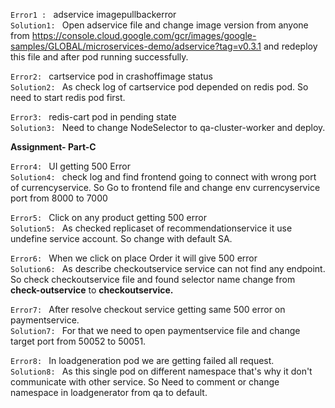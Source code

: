 `Error1 : `  adservice imagepullbackerror <br />
`Solution1: ` Open adservice file and change image version from anyone from https://console.cloud.google.com/gcr/images/google-samples/GLOBAL/microservices-demo/adservice?tag=v0.3.1 and redeploy this file and after pod running successfully.

`Error2: ` cartservice pod in crashoffimage status <br />
`Solution2: ` As check log of cartservice pod depended on redis pod. So need to start redis pod first.

`Error3: ` redis-cart pod in pending state <br />
`Solution3: ` Need to change NodeSelector to qa-cluster-worker and deploy.

<b>Assignment- Part-C</b> <br />

`Error4: ` UI getting 500 Error <br />
`Solution4: ` check log and find frontend going to connect with wrong port of currencyservice. So Go to frontend file and change env currencyservice port from 8000 to 7000

`Error5: ` Click on any product getting 500 error <br />
`Solution5: ` As checked replicaset of recommendationservice it use undefine service account. So change with default SA.

`Error6: ` When we click on place Order it will give 500 error <br />
`Solution6: ` As describe checkoutservice service can not find any endpoint. So check checkoutservice file and found selector name change from <b>check-outservice</b> to <b> checkoutservice. </b>

`Error7: ` After resolve checkout service getting same 500 error on paymentservice. <br />
`Solution7: ` For that we need to open paymentservice file and change target port from 50052 to 50051.

`Error8: ` In loadgeneration pod we are getting failed all request. <br />
`Solution8: ` As this single pod on different namespace that's why it don't communicate with other service. So Need to comment or change namespace in loadgenerator from qa to default.
